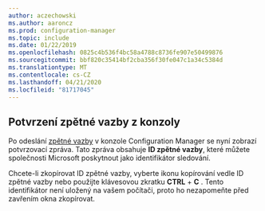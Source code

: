 ```yaml
---
author: aczechowski
ms.author: aaroncz
ms.prod: configuration-manager
ms.topic: include
ms.date: 01/22/2019
ms.openlocfilehash: 0825c4b536f4bc58a4788c8736fe907e50499876
ms.sourcegitcommit: bbf820c35414bf2cba356f30fe047c1a34c5384d
ms.translationtype: MT
ms.contentlocale: cs-CZ
ms.lasthandoff: 04/21/2020
ms.locfileid: "81717045"
---
```

## <a name="confirmation-of-console-feedback"></a><a name="bkmk_feedback"></a>Potvrzení zpětné vazby z konzoly
<!--3556010-->

Po odeslání [zpětné vazby](../../../../understand/find-help.md#product-feedback) v konzole Configuration Manager se nyní zobrazí potvrzovací zpráva. Tato zpráva obsahuje **ID zpětné vazby**, které můžete společnosti Microsoft poskytnout jako identifikátor sledování. 

Chcete-li zkopírovat ID zpětné vazby, vyberte ikonu kopírování vedle ID zpětné vazby nebo použijte klávesovou zkratku **CTRL** + **C** . Tento identifikátor není uložený na vašem počítači, proto ho nezapomeňte před zavřením okna zkopírovat. 

